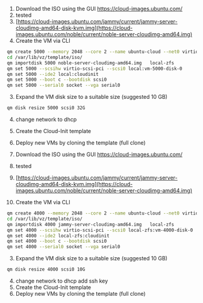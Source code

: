 1. Download the ISO using the GUI https://cloud-images.ubuntu.com/
2. tested
3. [https://cloud-images.ubuntu.com/jammy/current/jammy-server-cloudimg-amd64-disk-kvm.img](https://cloud-images.ubuntu.com/noble/current/noble-server-cloudimg-amd64.img)
1. Create the VM via CLI
```bash
qm create 5000 --memory 2048 --core 2 --name ubuntu-cloud --net0 virtio,bridge=vmbr0
cd /var/lib/vz/template/iso/
qm importdisk 5000 noble-server-cloudimg-amd64.img   local-zfs
qm set 5000 --scsihw virtio-scsi-pci --scsi0 local:vm-5000-disk-0
qm set 5000 --ide2 local:cloudinit
qm set 5000 --boot c --bootdisk scsi0
qm set 5000 --serial0 socket --vga serial0
```
3. Expand the VM disk size to a suitable size (suggested 10 GB)
```bash
qm disk resize 5000 scsi0 32G
```
4. change network to dhcp
5. Create the Cloud-Init template 
6. Deploy new VMs by cloning the template (full clone)

1. Download the ISO using the GUI https://cloud-images.ubuntu.com/
2. tested
3. [https://cloud-images.ubuntu.com/jammy/current/jammy-server-cloudimg-amd64-disk-kvm.img](https://cloud-images.ubuntu.com/noble/current/noble-server-cloudimg-amd64.img)
1. Create the VM via CLI
```bash
qm create 4000 --memory 2048 --core 2 --name ubuntu-cloud --net0 virtio,bridge=vmbr0
cd /var/lib/vz/template/iso/
qm importdisk 4000 jammy-server-cloudimg-amd64.img   local-zfs
qm set 4000 --scsihw virtio-scsi-pci --scsi0 local-zfs:vm-4000-disk-0
qm set 4000 --ide2 local-zfs:cloudinit
qm set 4000 --boot c --bootdisk scsi0
qm set 4000 --serial0 socket --vga serial0
```
3. Expand the VM disk size to a suitable size (suggested 10 GB)
```bash
qm disk resize 4000 scsi0 10G
```
4. change network to dhcp add ssh key
5. Create the Cloud-Init template 
6. Deploy new VMs by cloning the template (full clone)
